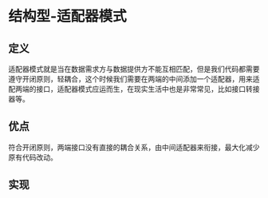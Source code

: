 # 结构型-适配器模式

## 定义
适配器模式就是当在数据需求方与数据提供方不能互相匹配，但是我们代码都需要遵守开闭原则，轻耦合，这个时候我们需要在两端的中间添加一个适配器，用来适配两端的接口，适配器模式应运而生，在现实生活中也是非常常见，比如接口转接器等。

## 优点
符合开闭原则，两端接口没有直接的耦合关系，由中间适配器来衔接，最大化减少原有代码改动。

## 实现